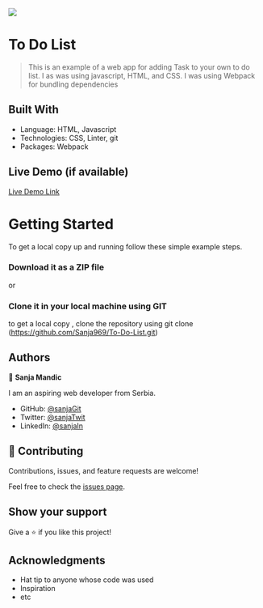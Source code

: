 ![](https://img.shields.io/badge/Microverse-blueviolet)

# To Do List

> This is an example of a web app for adding Task to your own to do list. I as was using javascript, HTML, and CSS. I was using Webpack for bundling dependencies


## Built With

- Language: HTML, Javascript
- Technologies: CSS, Linter, git
- Packages: Webpack


## Live Demo (if available)

[Live Demo Link](https://sanja969.github.io/To-Do-List/)


# Getting Started

To get a local copy up and running follow these simple example steps.

### Download it as a ZIP file
or

### Clone it in your local machine using GIT
to get a local copy , clone the repository using git clone
(https://github.com/Sanja969/To-Do-List.git)


## Authors

👤 **Sanja Mandic**

I am an aspiring web developer from Serbia.
- GitHub: [@sanjaGit](https://github.com/Sanja969)
- Twitter: [@sanjaTwit](https://twitter.com/SanjaMandic42)
- LinkedIn: [@sanjaIn](https://linkedin.com/in/sanja-mandic-823995a2/)

## 🤝 Contributing

Contributions, issues, and feature requests are welcome!

Feel free to check the [issues page](../../issues/).

## Show your support

Give a ⭐️ if you like this project!

## Acknowledgments

- Hat tip to anyone whose code was used
- Inspiration
- etc

